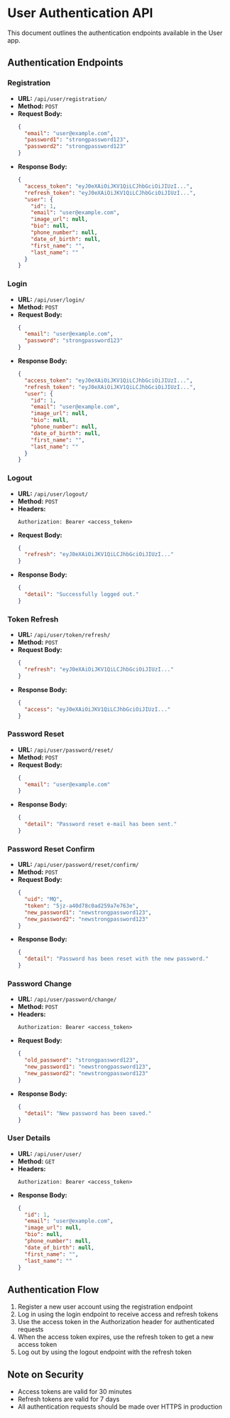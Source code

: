 # User Authentication API

This document outlines the authentication endpoints available in the User app.

## Authentication Endpoints

### Registration

- **URL:** `/api/user/registration/`
- **Method:** `POST`
- **Request Body:**
  ```json
  {
    "email": "user@example.com",
    "password1": "strongpassword123",
    "password2": "strongpassword123"
  }
  ```
- **Response Body:**
  ```json
  {
    "access_token": "eyJ0eXAiOiJKV1QiLCJhbGciOiJIUzI...",
    "refresh_token": "eyJ0eXAiOiJKV1QiLCJhbGciOiJIUzI...",
    "user": {
      "id": 1,
      "email": "user@example.com",
      "image_url": null,
      "bio": null,
      "phone_number": null,
      "date_of_birth": null,
      "first_name": "",
      "last_name": ""
    }
  }
  ```

### Login

- **URL:** `/api/user/login/`
- **Method:** `POST`
- **Request Body:**
  ```json
  {
    "email": "user@example.com",
    "password": "strongpassword123"
  }
  ```
- **Response Body:**
  ```json
  {
    "access_token": "eyJ0eXAiOiJKV1QiLCJhbGciOiJIUzI...",
    "refresh_token": "eyJ0eXAiOiJKV1QiLCJhbGciOiJIUzI...",
    "user": {
      "id": 1,
      "email": "user@example.com",
      "image_url": null,
      "bio": null,
      "phone_number": null,
      "date_of_birth": null,
      "first_name": "",
      "last_name": ""
    }
  }
  ```

### Logout

- **URL:** `/api/user/logout/`
- **Method:** `POST`
- **Headers:** 
  ```
  Authorization: Bearer <access_token>
  ```
- **Request Body:** 
  ```json
  {
    "refresh": "eyJ0eXAiOiJKV1QiLCJhbGciOiJIUzI..."
  }
  ```
- **Response Body:**
  ```json
  {
    "detail": "Successfully logged out."
  }
  ```

### Token Refresh

- **URL:** `/api/user/token/refresh/`
- **Method:** `POST`
- **Request Body:**
  ```json
  {
    "refresh": "eyJ0eXAiOiJKV1QiLCJhbGciOiJIUzI..."
  }
  ```
- **Response Body:**
  ```json
  {
    "access": "eyJ0eXAiOiJKV1QiLCJhbGciOiJIUzI..."
  }
  ```

### Password Reset

- **URL:** `/api/user/password/reset/`
- **Method:** `POST`
- **Request Body:**
  ```json
  {
    "email": "user@example.com"
  }
  ```
- **Response Body:**
  ```json
  {
    "detail": "Password reset e-mail has been sent."
  }
  ```

### Password Reset Confirm

- **URL:** `/api/user/password/reset/confirm/`
- **Method:** `POST`
- **Request Body:**
  ```json
  {
    "uid": "MQ",
    "token": "5jz-a40d78c0ad259a7e763e",
    "new_password1": "newstrongpassword123",
    "new_password2": "newstrongpassword123"
  }
  ```
- **Response Body:**
  ```json
  {
    "detail": "Password has been reset with the new password."
  }
  ```

### Password Change

- **URL:** `/api/user/password/change/`
- **Method:** `POST`
- **Headers:** 
  ```
  Authorization: Bearer <access_token>
  ```
- **Request Body:**
  ```json
  {
    "old_password": "strongpassword123",
    "new_password1": "newstrongpassword123",
    "new_password2": "newstrongpassword123"
  }
  ```
- **Response Body:**
  ```json
  {
    "detail": "New password has been saved."
  }
  ```

### User Details

- **URL:** `/api/user/user/`
- **Method:** `GET`
- **Headers:** 
  ```
  Authorization: Bearer <access_token>
  ```
- **Response Body:**
  ```json
  {
    "id": 1,
    "email": "user@example.com",
    "image_url": null,
    "bio": null,
    "phone_number": null,
    "date_of_birth": null,
    "first_name": "",
    "last_name": ""
  }
  ```

## Authentication Flow

1. Register a new user account using the registration endpoint
2. Log in using the login endpoint to receive access and refresh tokens
3. Use the access token in the Authorization header for authenticated requests
4. When the access token expires, use the refresh token to get a new access token
5. Log out by using the logout endpoint with the refresh token

## Note on Security

- Access tokens are valid for 30 minutes
- Refresh tokens are valid for 7 days
- All authentication requests should be made over HTTPS in production 
